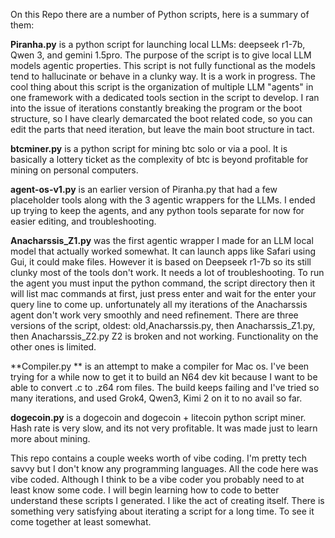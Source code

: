On this Repo there are a number of Python scripts, here is a summary of them:

**Piranha.py** is a python script for launching local LLMs: deepseek r1-7b, Qwen 3, and gemini 1.5pro.
The purpose of the script is to give local LLM models agentic properties. This script is not fully functional as the models tend to hallucinate or behave in a clunky way. It is a work in progress. 
The cool thing about this script is the organization of multiple LLM "agents" in one framework with a dedicated tools section in the script to develop. 
I ran into the issue of iterations constantly breaking the program or the boot structure, so I have clearly demarcated the boot related code, so you can edit the parts that need iteration, but leave the main boot structure in tact. 


**btcminer.py** is a python script for mining btc solo or via a pool. It is basically a lottery ticket as the complexity of btc 
is beyond profitable for mining on personal computers. 


**agent-os-v1.py** is an earlier version of Piranha.py that had a few placeholder tools along with the 3 agentic wrappers for the LLMs.
I ended up trying to keep the agents, and any python tools separate for now for easier editing, and troubleshooting. 


**Anacharssis_Z1.py** was the first agentic wrapper I made for an LLM local model that actually worked somewhat.
It can launch apps like Safari using Gui, it could make files. However it is based on Deepseek r1-7b so its still clunky
most of the tools don't work. It needs a lot of troubleshooting. To run the agent you must input the python command, the script directory
then it will list mac commands at first, just press enter and wait for the enter your query line to come up. 
unfortunately all my iterations of the Anacharssis agent don't work very smoothly and need refinement. 
There are three versions of the script, oldest: old,Anacharssis.py, then Anacharssis_Z1.py, then Anacharssis_Z2.py
Z2 is broken and not working. Functionality on the other ones is limited. 


**Compiler.py ** is an attempt to make a compiler for Mac os. I've been trying for a while now to get it to build an N64 dev kit
because I want to be able to convert .c to .z64 rom files. The build keeps failing and I've tried so many iterations,
and used Grok4, Qwen3, Kimi 2 on it to no avail so far. 


**dogecoin.py** is a dogecoin and dogecoin + litecoin python script miner. Hash rate is very slow, and its not very profitable. 
It was made just to learn more about mining. 


This repo contains a couple weeks worth of vibe coding. I'm pretty tech savvy but I don't know any programming languages. 
All the code here was vibe coded. Although I think to be a vibe coder you probably need to at least know some code. 
I will begin learning how to code to better understand these scripts I generated. I like the act of creating itself. 
There is something very satisfying about iterating a script for a long time. To see it come together at least somewhat. 


